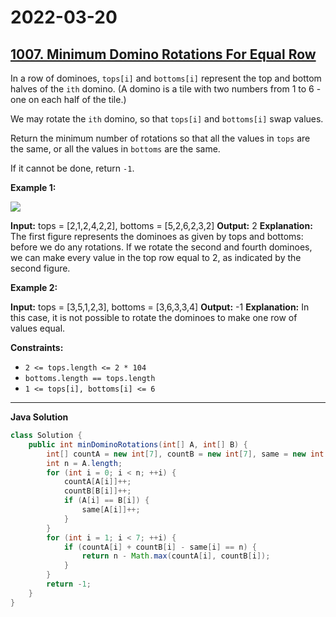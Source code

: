 # 2022-03-20

## [1007. Minimum Domino Rotations For Equal Row](https://leetcode.com/problems/minimum-domino-rotations-for-equal-row/)

In a row of dominoes, `tops[i]` and `bottoms[i]` represent the top and bottom halves of the `ith` domino. (A domino is a tile with two numbers from 1 to 6 - one on each half of the tile.)

We may rotate the `ith` domino, so that `tops[i]` and `bottoms[i]` swap values.

Return the minimum number of rotations so that all the values in `tops` are the same, or all the values in `bottoms` are the same.

If it cannot be done, return `-1`.

**Example 1:**

![ ](https://assets.leetcode.com/uploads/2021/05/14/domino.png)

**Input:** tops = \[2,1,2,4,2,2\], bottoms = \[5,2,6,2,3,2\]
**Output:** 2
**Explanation:**
The first figure represents the dominoes as given by tops and bottoms: before we do any rotations.
If we rotate the second and fourth dominoes, we can make every value in the top row equal to 2, as indicated by the second figure.

**Example 2:**

**Input:** tops = \[3,5,1,2,3\], bottoms = \[3,6,3,3,4\]
**Output:** -1
**Explanation:**
In this case, it is not possible to rotate the dominoes to make one row of values equal.

**Constraints:**

- `2 <= tops.length <= 2 * 104`
- `bottoms.length == tops.length`
- `1 <= tops[i], bottoms[i] <= 6`

---

**Java Solution**

```java
class Solution {
    public int minDominoRotations(int[] A, int[] B) {
        int[] countA = new int[7], countB = new int[7], same = new int[7];
        int n = A.length;
        for (int i = 0; i < n; ++i) {
            countA[A[i]]++;
            countB[B[i]]++;
            if (A[i] == B[i]) {
                same[A[i]]++;
            }
        }
        for (int i = 1; i < 7; ++i) {
            if (countA[i] + countB[i] - same[i] == n) {
                return n - Math.max(countA[i], countB[i]);
            }
        }
        return -1;
    }
}
```
